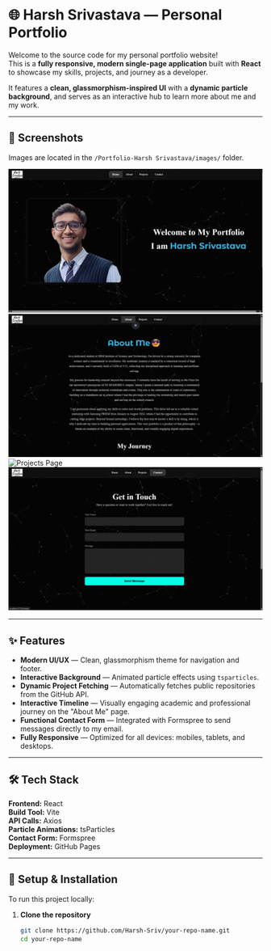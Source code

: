 # 🌐 Harsh Srivastava — Personal Portfolio

Welcome to the source code for my personal portfolio website!  
This is a **fully responsive, modern single-page application** built with **React** to showcase my skills, projects, and journey as a developer.  

It features a **clean, glassmorphism-inspired UI** with a **dynamic particle background**, and serves as an interactive hub to learn more about me and my work.

---

## 📸 Screenshots
Images are located in the `/Portfolio-Harsh Srivastava/images/` folder.

![Home Page](Portfolio-Harsh%20Srivastava/images/Home.png)
![About Page](Portfolio-Harsh%20Srivastava/images/About.png)
![Projects Page](Portfolio-Harsh%20Srivastava/images/Projects.png)
![Contact Page](Portfolio-Harsh%20Srivastava/images/Contact.png)


---

## ✨ Features

- **Modern UI/UX** — Clean, glassmorphism theme for navigation and footer.
- **Interactive Background** — Animated particle effects using `tsparticles`.
- **Dynamic Project Fetching** — Automatically fetches public repositories from the GitHub API.
- **Interactive Timeline** — Visually engaging academic and professional journey on the "About Me" page.
- **Functional Contact Form** — Integrated with Formspree to send messages directly to my email.
- **Fully Responsive** — Optimized for all devices: mobiles, tablets, and desktops.

---

## 🛠️ Tech Stack

**Frontend:** React  
**Build Tool:** Vite  
**API Calls:** Axios  
**Particle Animations:** tsParticles  
**Contact Form:** Formspree  
**Deployment:** GitHub Pages  

---

## 🚀 Setup & Installation

To run this project locally:

1. **Clone the repository**
   ```bash
   git clone https://github.com/Harsh-Sriv/your-repo-name.git
   cd your-repo-name
